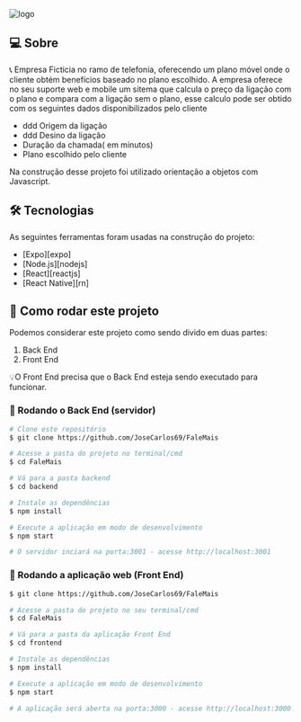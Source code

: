 ![logo](.frontend/public/logo.png)


## 💻 Sobre


📞 Empresa Ficticia no ramo de telefonia, oferecendo um plano móvel onde o cliente obtém benefícios baseado no plano escolhido.
A empresa oferece no seu suporte web e mobile um sitema que calcula o preço da ligação com o plano e compara com a ligação sem o plano, esse calculo pode ser obtido com os seguintes dados disponibilizados pelo cliente
- ddd Origem da ligação
- ddd Desino da ligação
- Duração da chamada( em minutos)
- Plano escolhido pelo cliente

Na construção desse projeto foi utilizado orientação a objetos com Javascript.

## 🛠 Tecnologias

As seguintes ferramentas foram usadas na construção do projeto:

- [Expo][expo]
- [Node.js][nodejs]
- [React][reactjs]
- [React Native][rn]



## 🚀 Como rodar este projeto

Podemos considerar este projeto como sendo divido em duas partes:
1. Back End
2. Front End

💡O Front End precisa que o Back End esteja sendo executado para funcionar.


### 🎲 Rodando o Back End (servidor)

```bash
# Clone este repositório
$ git clone https://github.com/JoseCarlos69/FaleMais

# Acesse a pasta do projeto no terminal/cmd
$ cd FaleMais

# Vá para a pasta backend
$ cd backend

# Instale as dependências
$ npm install

# Execute a aplicação em modo de desenvolvimento
$ npm start

# O servidor inciará na porta:3001 - acesse http://localhost:3001 
```

### 🧭 Rodando a aplicação web (Front End)

```bash # Clone este repositório
$ git clone https://github.com/JoseCarlos69/FaleMais

# Acesse a pasta do projeto no seu terminal/cmd
$ cd FaleMais

# Vá para a pasta da aplicação Front End
$ cd frontend

# Instale as dependências
$ npm install

# Execute a aplicação em modo de desenvolvimento
$ npm start

# A aplicação será aberta na porta:3000 - acesse http://localhost:3000
```
